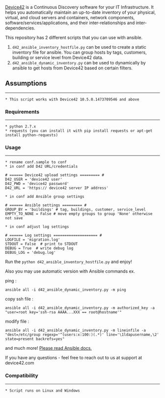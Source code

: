 [Device42](http://www.device42.com/) is a Continuous Discovery software for your IT Infrastructure. It helps you automatically maintain an up-to-date inventory of your physical, virtual, and cloud servers and containers, network components, software/services/applications, and their inter-relationships and inter-dependencies.

This repository has 2 different scripts that you can use with ansible. 
1. `d42_ansible_inventory_hostfile.py` can be used to create a static inventory file for ansible. You can group hosts by tags, customers, building or service level from Device42 data.
2. `d42_ansible_dynamic_inventory.py` can be used to dynamically by ansible to get hosts from Device42 based on certain filters. 

## Assumptions
-----------------------------
    * This script works with Device42 10.5.0.1473709546 and above

### Requirements
-----------------------------
    * python 2.7.x
    * requests (you can install it with pip install requests or apt-get install python-requests)

### Usage
-----------------------------

    * rename conf.sample to conf
    * in conf add D42 URL/credentials
```
# ====== Device42 upload settings ========= #
D42_USER = 'device42 user'
D42_PWD = 'device42 password'
D42_URL = 'https:// device42 server IP address'
```

    * in conf add Ansible group settings
```
# ====== Ansible settings ========= #
GROUP_BY = 'buildings' # tag, buildings, customer, service_level
EMPTY_TO_NONE = False # move empty groups to group 'None' otherwise not save
```
	* in conf adjust log settings
```
# ====== Log settings ==================== #
LOGFILE = 'migration.log'
STDOUT = False  # print to STDOUT
DEBUG = True  # write debug log
DEBUG_LOG = 'debug.log'
```


Run the `python d42_ansible_inventory_hostfile.py`  and enjoy!

Also you may use automatic version with Ansible commands ex.

ping :

`ansible all -i d42_ansible_dynamic_inventory.py -m ping`

copy ssh file :

`ansible all -i d42_ansible_dynamic_inventory.py -m authorized_key -a "user=root key='ssh-rsa AAAA...XXX == root@hostname'"`

modify file :

`ansible all -i d42_ansible_dynamic_inventory.py -m lineinfile -a "dest=/etc/group regexp='^(users:x:100:)(.*)' line='\1ldapusername,\2' state=present backrefs=yes"`



and much more! [Please read Ansible docs.](https://ansible-tips-and-tricks.readthedocs.io/en/latest/ansible/commands/)

If you have any questions - feel free to reach out to us at support at device42.com



### Compatibility
-----------------------------
    * Script runs on Linux and Windows